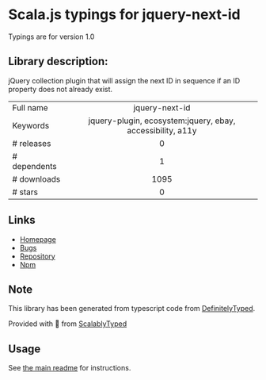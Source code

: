 
# Scala.js typings for jquery-next-id

Typings are for version 1.0

## Library description:
jQuery collection plugin that will assign the next ID in sequence if an ID property does not already exist.

|                    |                 |
| ------------------ | :-------------: |
| Full name          | jquery-next-id |
| Keywords           | jquery-plugin, ecosystem:jquery, ebay, accessibility, a11y |
| # releases         | 0 |
| # dependents       | 1 |
| # downloads        | 1095 |
| # stars            | 0 |

## Links
- [Homepage](https://github.com/makeup-jquery/jquery-next-id#readme)
- [Bugs](https://github.com/makeup-jquery/jquery-next-id/issues)
- [Repository](https://github.com/makeup-jquery/jquery-next-id)
- [Npm](https://www.npmjs.com/package/jquery-next-id)
    


## Note
This library has been generated from typescript code from [DefinitelyTyped](https://definitelytyped.org).

Provided with :purple_heart: from [ScalablyTyped](https://github.com/oyvindberg/ScalablyTyped)

## Usage
See [the main readme](../../readme.md) for instructions.


